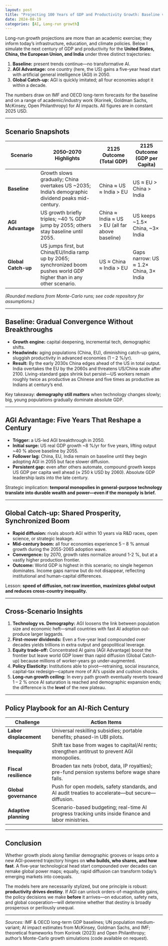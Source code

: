 ```yaml
---
layout: post
title: "Projecting 100 Years of GDP and Productivity Growth: Baseline vs. AI-Driven Futures"
date: 2024-08-19
categories: [AI, Long-run growth]
---
```


Long-run growth projections are more than an academic exercise; they inform today’s infrastructure, education, and climate policies. Below I simulate the next century of GDP and productivity for the **United States, China, the European Union, and India** under three distinct trajectories:

1. **Baseline:** present trends continue—no transformative AI.
2. **AGI Advantage:** one country (here, the US) gains a five-year head start with artificial general intelligence (AGI) in 2050.
3. **Global Catch-up:** AGI is quickly imitated; all four economies adopt it within a decade.

The numbers draw on IMF and OECD long-term forecasts for the baseline and on a range of academic/industry work (Korinek, Goldman Sachs, McKinsey, Open Philanthropy) for AI impacts. All figures are in constant 2025 USD.

---

## Scenario Snapshots

| Scenario | 2050–2070 Highlights | 2125 Outcome (Total GDP) | 2125 Outcome (GDP per Capita) |
|----------|----------------------|--------------------------|-------------------------------|
| **Baseline** | Growth slows gradually; China overtakes US ~2035; India’s demographic dividend peaks mid-century. | China ≈ US ≈ India > EU | US ≈ EU > China > India |
| **AGI Advantage** | US growth briefly triples; ~40 % GDP jump by 2055; others stay baseline until 2055. | China ≈ India ≈ US > EU (all far above baseline) | US keeps ~1.5× China, ~3× India |
| **Global Catch-up** | US jumps first, but China/EU/India ramp up by 2065; synchronized boom pushes world GDP higher than in any other scenario. | US ≈ China ≈ India > EU | Gaps narrow: US ≈ 1.2× China, 3× India |

*(Rounded medians from Monte-Carlo runs; see code repository for assumptions.)*

---

## Baseline: Gradual Convergence Without Breakthroughs

* **Growth engine:** capital deepening, incremental tech, demographic shifts.  
* **Headwinds:** aging populations (China, EU), diminishing catch-up gains, sluggish productivity in advanced economies (1 – 2 %/yr).  
* **Result:** By the early 2030s China edges ahead of the US in total output. India overtakes the EU by the 2060s and threatens US/China scale after 2100. Living-standard gaps shrink but persist—US workers remain roughly twice as productive as Chinese and five times as productive as Indians at century’s end.

Key takeaway: **demography still matters** when technology changes slowly; big, young populations gradually dominate absolute GDP.

---

## AGI Advantage: Five Years That Reshape a Century

* **Trigger:** a US-led AGI breakthrough in 2050.  
* **Initial surge:** US real GDP growth ~8 %/yr for five years, lifting output ~40 % above baseline by 2055.  
* **Follower lag:** China, EU, India remain on baseline until they begin adopting AGI in 2055 but face slower diffusion.  
* **Persistent gap:** even after others automate, compound growth keeps US GDP per capita well ahead (≈ 250 k USD by 2060). Absolute GDP leadership lasts into the late century.

Strategic implication: **temporal monopolies in general-purpose technology translate into durable wealth and power—even if the monopoly is brief.**

---

## Global Catch-up: Shared Prosperity, Synchronized Boom

* **Rapid diffusion:** rivals absorb AGI within 10 years via R&D races, open science, or strategic leakage.  
* **Mid-century boom:** all four economies experience 5 – 8 % annual growth during the 2055-2065 adoption wave.  
* **Convergence:** by 2070, growth rates normalize around 1-2 %, but at a vastly higher production frontier.  
* **Outcome:** World GDP is highest in this scenario; no single hegemon dominates. Income gaps narrow but do not disappear, reflecting institutional and human-capital differences.

Lesson: **speed of diffusion, not raw invention, maximizes global output and reduces cross-country inequality.**

---

## Cross-Scenario Insights

1. **Technology vs. Demography:** AGI loosens the link between population size and economic heft—small countries with fast AI adoption out-produce larger laggards.  
2. **First-mover dividends:** Even a five-year lead compounded over decades yields trillions in extra output and geopolitical leverage.  
3. **Equity trade-off:** Concentrated AI gains (AGI Advantage) boost the frontier but leave world GDP lower than rapid diffusion (Global Catch-up) because millions of worker-years go under-augmented.  
4. **Policy Elasticity:** Institutions able to pivot—retraining, social insurance, capital-tax redesign—capture more of AI’s upside and cushion shocks.  
5. **Long-run growth ceiling:** In every path growth eventually reverts toward 1 – 2 % once AI saturation is reached and demographic expansion ends; the difference is the **level** of the new plateau.

---

## Policy Playbook for an AI-Rich Century

| Challenge | Action Items |
|-----------|--------------|
| **Labor displacement** | Universal reskilling subsidies; portable benefits; phased-in UBI pilots. |
| **Inequality** | Shift tax base from wages to capital/AI rents; strengthen antitrust to prevent AGI monopolies. |
| **Fiscal resilience** | Broaden tax nets (robot, data, IP royalties); pre-fund pension systems before wage share falls. |
| **Global governance** | Push for open models, safety standards, and AI audit treaties to accelerate—but secure—diffusion. |
| **Adaptive planning** | Scenario-based budgeting; real-time AI progress tracking units inside finance and labor ministries. |

---

## Conclusion

Whether growth plods along familiar demographic grooves or leaps onto a new AGI-powered trajectory hinges on **who builds, who shares, and how fast**. A five-year technological head start compounded over decades can remake global power maps; equally, rapid diffusion can transform today’s emerging markets into coequals.

The models here are necessarily stylized, but one principle is robust: **productivity drives destiny**. If AGI can unlock orders-of-magnitude gains, the policy decisions we make **before** it arrives—on education, safety nets, and global cooperation—will determine whether that destiny is broadly prosperous or perilously unequal.

---

*Sources:* IMF & OECD long-term GDP baselines; UN population medium-variant; AI impact estimates from McKinsey, Goldman Sachs, and IMF; theoretical frameworks from Korinek (2023) and Open Philanthropy; author’s Monte-Carlo growth simulations (code available on request).

